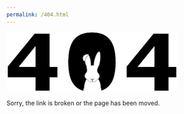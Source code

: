 ```yaml
---
permalink: /404.html
---
```

![Page Not Found](/assets/images/404.jpg)

Sorry, the link is broken or the page has been moved.